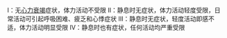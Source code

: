 I：无[心力衰竭](心内科/心力衰竭.md)症状，体力活动不受限
II：静息时无症状，体力活动轻度受限，日常活动可引起呼吸困难、疲乏和心悸症状
III：静息时无症状，轻度活动即感不适，体力活动明显受限
IV：静息时也有症状，任何活动均严重受限